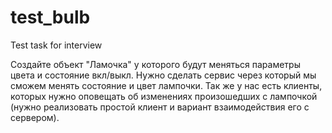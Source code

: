 # test_bulb
Test task for interview

Создайте объект "Ламочка" у которого будут меняться параметры цвета и состояние вкл/выкл. 
Нужно сделать сервис через который мы сможем менять состояние и цвет лампочки. 
Так же у нас есть клиенты, которых нужно оповещать об изменениях произошедших с лампочкой 
(нужно реализовать простой клиент и вариант взаимодействия его с сервером).

